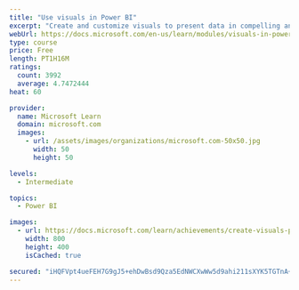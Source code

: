 ```yaml
---
title: "Use visuals in Power BI"
excerpt: "Create and customize visuals to present data in compelling and insightful ways."
webUrl: https://docs.microsoft.com/en-us/learn/modules/visuals-in-power-bi/
type: course
price: Free
length: PT1H16M
ratings:
  count: 3992
  average: 4.7472444
heat: 60

provider:
  name: Microsoft Learn
  domain: microsoft.com
  images:
    - url: /assets/images/organizations/microsoft.com-50x50.jpg
      width: 50
      height: 50

levels:
  - Intermediate

topics:
  - Power BI

images:
  - url: https://docs.microsoft.com/learn/achievements/create-visuals-power-bi-desktop-social.png
    width: 800
    height: 400
    isCached: true

secured: "iHQFVpt4ueFEH7G9gJ5+ehDwBsd9Qza5EdNWCXwWw5d9ahi211sXYK5TGTnA+j0tiSubhLcMk0sF9fCQKaPpeKIFhzILuyZnPBQH7E3pJfH7mNxOst1/i/ASoPl0F9QYJ9rLVmAuxiO59Q9amXeyQnH8+4M/jWm0E5jjo5wQxigdIY3o5xYIVA+fwZHtPS41NaiuW9iBsqFmQ30XqX70PicmShwZN15PaBKNflhsIqjK2riwwvduR+5CjPzkc1obFN/n5aIEcDNVP5dsxdcIpV9Q3qH8usQ1W7dh+2fHAXsWfNAhI5kmBQBEJpDp39FSKZ7EZ96OZEKQwTsrQwHmKNqgPQjFRS/v2eYDFvju32wl4+Zv8txJkTln7tLNO4aUNnocdAEiqS7qB+tc0xvZ0sIhauMx/X2OZNvgVRFapW0=;XMpm6Qk7sChXVttyffd4Dg=="
---
```


